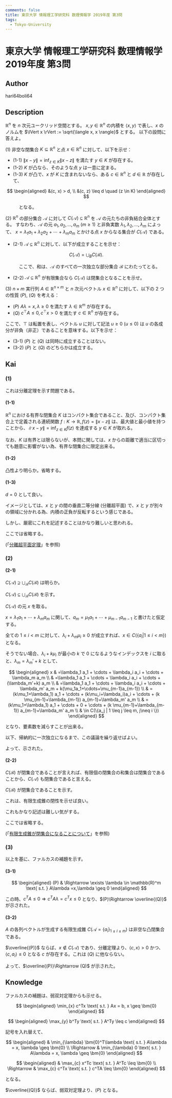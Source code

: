 ```yaml
---
comments: false
title: 東京大学 情報理工学研究科 数理情報学 2019年度 第3問
tags:
  - Tokyo-University
---
```

# 東京大学 情報理工学研究科 数理情報学 2019年度 第3問

## **Author**
hari64boli64

## **Description**
$\mathbb{R}^n$ を $n$ 次元ユークリッド空間とする。
$x, y \in \mathbb{R}^n$ の内積を $\langle x, y \rangle$ で表し、$x$ のノルムを $\lVert x \rVert := \sqrt{\langle x, x \rangle}$ とする。
以下の設問に答えよ。

(1) 非空な閉集合 $K \subseteq \mathbb{R}^n$ と点 $x \in \mathbb{R}^n$ に対して、以下を示せ：

- (1-1) $\lVert x - y \rVert = \inf_{z \in K} \lVert x - z \rVert$ を満たす $y \in K$ が存在する。
- (1-2) $K$ が凸なら、そのような点 $y$ は一意に定まる。
- (1-3) $K$ が凸で、$x$ が $K$ に含まれないなら、ある $c \in \mathbb{R}^n$ と $d \in \mathbb{R}$ が存在して、

$$
\begin{aligned}
&(c, x) > d, \\
&(c, z) \leq d \quad (z \in K)
\end{aligned}
$$

&emsp;&emsp;&emsp;となる。

(2) $\mathbb{R}^n$ の部分集合 $\mathcal{A}$ に対して $C(\mathcal{A}) \subseteq \mathbb{R}^n$ を $\mathcal{A}$ の元たちの非負結合全体とする。
すなわち、$\mathcal{A}$ の元 $a_1, a_2, \ldots, a_m \ (m \geq 1)$ と非負実数 $\lambda_1, \lambda_2, \ldots, \lambda_m$ によって、
$x = \lambda_1 a_1 + \lambda_2 a_2 + \cdots + \lambda_m a_m$ とかける点 $x$ からなる集合が $C(\mathcal{A})$ である。

- (2-1) $\mathcal{A} \subseteq \mathbb{R}^n$ に対して、以下が成立することを示せ：

$$
C(\mathcal{A}) = \bigcup_B C(\mathcal{B}).
$$

&emsp;&emsp;&emsp;ここで、和は、$\mathcal{A}$ のすべての一次独立な部分集合 $\mathcal{B}$ にわたってとる。

- (2-2) $\mathcal{A} \subseteq \mathbb{R}^n$ が有限集合なら $C(\mathcal{A})$ は閉集合となることを示せ。

(3) $n \times m$ 実行列 $A \in \mathbb{R}^{n \times m}$ と $n$ 次元ベクトル $x \in \mathbb{R}^n$ に対して、以下の 2 つの性質 $(P)$, $(Q)$ を考える：

- $(P)$ $A \lambda = x, \lambda \geq 0$ を満たす $\lambda \in \mathbb{R}^m$ が存在する。
- $(Q)$ $c^\top A \leq 0, c^\top x > 0$ を満たす $c \in \mathbb{R}^n$ が存在する。

ここで、$\top$ は転置を表し、ベクトル $u$ に対して記法 $u \geq 0 \ (u \leq 0)$ は $u$ の各成分が非負（非正）であることを意味する。以下を示せ：

- (3-1) $(P)$ と $(Q)$ は同時に成立することはない。
- (3-2) $(P)$ と $(Q)$ のどちらかは成立する。


## **Kai**
### (1)
これは分離定理を示す問題である。

#### (1-1)
$\mathbb{R}^n$ における有界な閉集合 $K$ はコンパクト集合であること、及び、コンパクト集合上で定義される連続関数 $f:K \to \mathbb{R},f(z)=\lVert x-z \rVert$ は、最大値と最小値を持つことから、$\lVert x-y \rVert=\inf_{z\in K}f(z)$ を達成する $y \in K$ が取れる。

なお、$K$ は有界とは限らないが、本問に関しては、$x$ からの距離で適当に区切っても題意に影響がない為、有界な閉集合に限定出来る。

#### (1-2)
凸性より明らか。省略する。

#### (1-3)
$d=0$ として良い。

イメージとしては、$x$ と $y$ の間の垂直二等分線 (分離超平面) で、$x$ と $y$ が別々の領域に分かれる為、内積の正負が反転するという感じである。

しかし、厳密にこれを記述することはかなり難しいと思われる。

ここでは省略する。

(「[分離超平面定理](https://en.wikipedia.org/wiki/Hyperplane_separation_theorem)」を参照)

### (2)
#### (2-1)
$C(\mathcal{A}) \supseteq \bigcup_{\mathcal{B}}C(\mathcal{B})$ は明らか。

$C(\mathcal{A}) \subseteq \bigcup_{\mathcal{B}}C(\mathcal{B})$ を示す。

$C(\mathcal{A})$ の元 $x$ を取る。

$x=\lambda_1 a_1+ \cdots + \lambda_m a_m$ に関して、$a_m=\mu_1 a_1 + \cdots + \mu_{m-1} a_{m-1}$ と書けたと仮定する。

全ての $1 \leq i < m$ に対して、$\lambda_i+\lambda_m \mu_i \geq 0$ が成立すれば、$x \in C(\{a_i | 1 \leq i < m \})$ となる。

そうでない場合、$\lambda_i+k \mu_i$ が最小の $k$ で $0$ になるようなインデックスを $i$ に取ると、$\lambda_m=\lambda_m'+k$ として、

$$
\begin{aligned}
    x & =\lambda_1 a_1 + \cdots + \lambda_i a_i + \cdots + \lambda_m a_m                                                       \\
      & =\lambda_1 a_1 + \cdots + \lambda_i a_i + \cdots +(\lambda_m'+k) a_m                                                   \\
      & =\lambda_1 a_1 + \cdots + \lambda_i a_i + \cdots + \lambda_m' a_m + k(\mu_1a_1+\cdots+\mu_{m-1}a_{m-1})                \\
      & =(k\mu_1+\lambda_1) a_1 + \cdots + (k\mu_i+\lambda_i)a_i + \cdots + (k \mu_{m-1}+\lambda_{m-1}) a_{m-1}+\lambda_m' a_m \\
      & =(k\mu_1+\lambda_1) a_1 + \cdots + 0 + \cdots + (k \mu_{m-1}+\lambda_{m-1}) a_{m-1}+\lambda_m' a_m                     \\
      & \in C(\{a_j | 1 \leq j \leq m, j\neq i \})
\end{aligned}
$$

となり、要素数を減らすことが出来る。

以下、帰納的に一次独立になるまで、この議論を繰り返せばよい。

よって、示された。

#### (2-2)
$C(\mathcal{B})$ が閉集合であることが言えれば、有限個の閉集合の和集合は閉集合であることから、$C(\mathcal{A})$ も閉集合であると言える。

$C(\mathcal{B})$ が閉集合であることを示す。

これは、有限生成錐の閉性を示せば良い。

これもかなり記述は難しい気がする。

ここでは省略する。

(「[有限生成錐が閉集合になることについて](https://www2.kaiyodai.ac.jp/~yoshi-s/Notes/FiniteCone.pdf)」を参照)

### (3)
以上を基に、ファルカスの補題を示す。

#### (3-1)

$$
\begin{aligned}
    (P) & \Rightarrow \exists \lambda \in \mathbb{R}^m \text{ s.t. } A\lambda =x,\lambda \geq 0
\end{aligned}
$$

この時、$c^TA \leq 0 \Rightarrow c^TA\lambda =c^Tx \leq 0$
となり、$(P)\Rightarrow \overline{(Q)}$ が示された。

#### (3-2)
$A$ の各列ベクトルが生成する有限生成錐 $C(\mathcal{A}=\{a_i\}_{1\leq i \leq m})$ は非空な凸閉集合である。

$\overline{(P)}$ ならば、$x \notin C(\mathcal{A})$ であり、分離定理より、$\langle c,x\rangle >0$ かつ、$\langle c,a_i\rangle \leq 0$ となる $c$ が存在する。これは $(Q)$ に他ならない。

よって、$\overline{(P)}\Rightarrow (Q)$ が示された。

## **Knowledge**
ファルカスの補題は、弱双対定理からも示せる。

$$
\begin{aligned}
    \min_{x} c^Tx \text{ s.t. } Ax = b, x \geq \bm{0}
\end{aligned}
$$

$$
\begin{aligned}
    \max_{y} b^Ty \text{ s.t. } A^Ty \leq c
\end{aligned}
$$

記号を入れ替えて、

$$
\begin{aligned}
                & \min_{\lambda} \bm{0}^T\lambda \text{ s.t. } A\lambda = x, \lambda \geq \bm{0} \\
    \Rightarrow & \min_{\lambda} 0 \text{ s.t. } A\lambda = x, \lambda \geq \bm{0}
\end{aligned}
$$

$$
\begin{aligned}
                & \max_{c} x^Tc \text{ s.t. } A^Tc \leq \bm{0} \\
    \Rightarrow & \max_{c} c^Tx \text{ s.t. } c^TA \leq \bm{0}
\end{aligned}
$$

となる。

$\overline{(Q)}$ ならば、弱双対定理より、$(P)$ となる。
